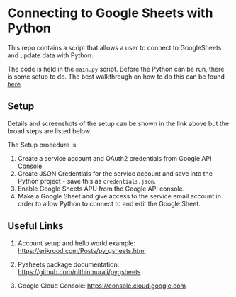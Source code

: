 # Connecting to Google Sheets with Python

This repo contains a script that allows a user to connect to GoogleSheets and update data with Python. 

The code is held in the `main.py` script. Before the Python can be run, there is some setup to do. The best walkthrough on how to do this can be found [here](https://erikrood.com/Posts/py_gsheets.html). 

## Setup 

Details and screenshots of the setup can be shown in the link above but the broad steps are listed below.

The Setup procedure is:

1. Create a service account and OAuth2 credentials from Google API Console.
2. Create JSON Credentials for the service account and save into the Python project - save this as `credentials.json`. 
3. Enable Google Sheets APU from the Google API console.
4. Make a Google Sheet and give access to the service email account in order to allow Python to connect to and edit the Google Sheet.

## Useful Links

1. Account setup and hello world example: https://erikrood.com/Posts/py_gsheets.html

2. Pysheets package documentation: https://github.com/nithinmurali/pygsheets

3. Google Cloud Console: https://console.cloud.google.com